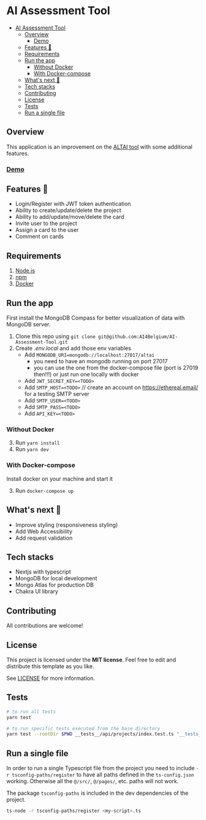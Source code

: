 # AI Assessment Tool

- [AI Assessment Tool](#ai-assessment-tool)
  - [Overview](#overview)
    - [Demo](#demo)
  - [Features 🤩](#features-)
  - [Requirements](#requirements)
  - [Run the app](#run-the-app)
    - [Without Docker](#without-docker)
    - [With Docker-compose](#with-docker-compose)
  - [What's next 🚀](#whats-next-)
  - [Tech stacks](#tech-stacks)
  - [Contributing](#contributing)
  - [License](#license)
  - [Tests](#tests)
  - [Run a single file](#run-a-single-file)

## Overview

This application is an improvement on the [ALTAI tool](https://futurium.ec.europa.eu/en/european-ai-alliance/pages/welcome-altai-portal) with some additional features.

### [Demo](https://ai-assessment-tool-ai4belgium.vercel.app/)

## Features 🤩

- Login/Register with JWT token authentication
- Ability to create/update/delete the project
- Ability to add/update/move/delete the card
- Invite user to the project
- Assign a card to the user
- Comment on cards

## Requirements

1. [Node.js](https://nodejs.org/)
2. [npm](https://www.npmjs.com/)
3. [Docker](https://www.docker.com/)

## Run the app

First install the MongoDB Compass for better visualization of data with MongoDB server.

1. Clone this repo using `git clone git@github.com:AI4Belgium/AI-Assessment-Tool.git`
2. Create _.env.local_ and add those env variables
    - Add `MONGODB_URI=mongodb://localhost:27017/altai`
      - you need to have an mongodb running on port 27017
      - you can use the one from the docker-compose file (port is 27019 then!!!) or just run one locally with docker
    - Add `JWT_SECRET_KEY=<TODO>`
    - Add `SMTP_HOST=<TODO>` // create an account on https://ethereal.email/ for a testing SMTP server
    - Add `SMTP_USER=<TODO>`
    - Add `SMTP_PASS=<TODO>`
    - Add `API_KEY=<TODO>`

### Without Docker

3. Run `yarn install`
4. Run `yarn dev`

### With Docker-compose

Install docker on your machine and start it

3. Run `docker-compose up`

## What's next 🚀

- Improve styling (responsiveness styling)
- Add Web Accessibility
- Add request validation

## Tech stacks

- Nextjs with typescript
- MongoDB for local development
- Mongo Atlas for production DB
- Chakra UI library

## Contributing

All contributions are welcome!

## License

This project is licensed under the **MIT license**. Feel free to edit and distribute this template as you like.

See [LICENSE](LICENSE) for more information.

## Tests

```bash
# to run all tests
yarn test

# to run specific tests executed from the base directory
yarn test --rootDir $PWD __tests__/api/projects/index.test.ts "__tests__/api/auth/\[...nextauth\].test.ts"
```

## Run a single file

In order to run a single Typescript file from the project you need to include `-r tsconfig-paths/register` to have all paths defined in the `ts-config.json` working.
Otherwise all the `@/src/`, `@/pages/`, etc. paths will not work.

The package `tsconfig-paths` is included in the dev dependencies of the project.

```bash
ts-node -r tsconfig-paths/register <my-script>.ts
```
